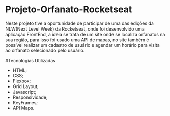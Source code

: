 # Projeto-Orfanato-Rocketseat

Neste projeto tive a oportunidade de participar de uma das edições da NLW(Next Level Week) da Rocketseat, onde foi desenvolvido uma aplicação FrontEnd, a ideia se trata de um site onde se localiza orfanatos na sua região, para isso foi usado uma API de mapas, no site também é possível realizar um cadastro de usuário e agendar um horário para visita ao orfanato selecionado pelo usuário.

#Tecnologias Utilizadas

- HTML;
- CSS;
- Flexbox;
- Grid Layout;
- Javascript;
- Responsividade;
- KeyFrames;
- API Maps.

